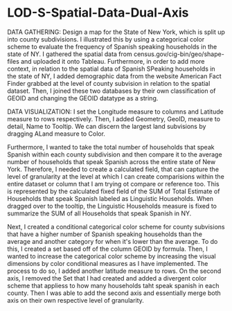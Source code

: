 # LOD-S-Spatial-Data-Dual-Axis

DATA GATHERING: 
Design a map for the State of New York, which is split up into county subdivisions. I illustrated this by using a categorical color scheme to evaluate the frequency of Spanish speaking households in the state of NY. I gathered the spatial data from census.gov/cig-bin/geo/shape-files and uploaded it onto Tableau. Furthermore, in order to add more context, in relation to the spatial data of Spanish SPeaking households in the state of NY, I added demographic data from the website American Fact Finder grabbed at the level of county subvision in relation to the spatial dataset. Then, I joined these two databases by their own classification of GEOID and changing the GEOID datatype as a string. 

DATA VISUALIZATION: 
I set the Longitude measure to columns and Latitude measure to rows respectively. Then, I added Geometry, GeoID, measure to detail, Name to Tooltip. We can  discern the largest land subvisions by dragging ALand measure to Color. 

Furthermore, I wanted to take the total number of households that speak Spanish within each county subdivision and then compare it to the average number of households that speak Spanish across the entire state of New York. Therefore, I needed to create a calculated field, that can capture the level of granularity at the level at which I can create comparisions within the entire dataset or column that I am trying ot compare or reference too. This is represented by the calculated fixed field of the SUM of Total Estimate of Households that speak Spanish labeled as Linguistic Households. When dragged over to the tooltip, the Linguistic Households measure is fixed to summarize the SUM of all Households that speak Spanish in NY. 

Next, I created a conditional categorical color scheme for county subvisions that have a higher number of Spanish speaking households than the average and another category for when it's lower than the average. To do this, I created a set based off of the column GEOID by formula. Then, I wanted to increase the categorical color scheme by increasing the visual dimensions by color conditional measures as I have implemented. The process to do so, I added another latitude measure to rows. On the second axis, I removed the Set that I had created and added a divergent color scheme that appliess to how many households taht speak spanish in each county. Then I was able to add the second axis and essentially merge both axis on their own respective level of granularity. 
